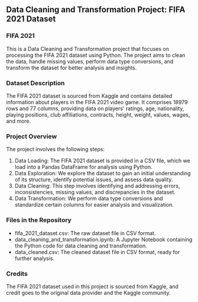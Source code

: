 ## Data Cleaning and Transformation Project: FIFA 2021 Dataset

### FIFA 2021

This is a Data Cleaning and Transformation project that focuses on processing the FIFA 2021 dataset using Python. The project aims to clean the data, handle missing values, perform data type conversions, and transform the dataset for better analysis and insights.

### Dataset Description

The FIFA 2021 dataset is sourced from Kaggle and contains detailed information about players in the FIFA 2021 video game. It comprises 18979 rows and 77 columns, providing data on players' ratings, age, nationality, playing positions, club affiliations, contracts, height, weight, values, wages, and more.

### Project Overview

The project involves the following steps:

1. Data Loading: The FIFA 2021 dataset is provided in a CSV file, which we load into a Pandas DataFrame for analysis using Python.
2. Data Exploration: We explore the dataset to gain an initial understanding of its structure, identify potential issues, and assess data quality.
3. Data Cleaning: This step involves identifying and addressing errors, inconsistencies, missing values, and discrepancies in the dataset.
4. Data Transformation: We perform data type conversions and standardize certain columns for easier analysis and visualization.

### Files in the Repository

* fifa_2021_dataset.csv: The raw dataset file in CSV format.
* data_cleaning_and_transformation.ipynb: A Jupyter Notebook containing the Python code for data cleaning and transformation.
* data_cleaned.csv: The cleaned dataset file in CSV format, ready for further analysis.

### Credits

The FIFA 2021 dataset used in this project is sourced from Kaggle, and credit goes to the original data provider and the Kaggle community.